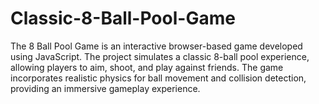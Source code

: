 # Classic-8-Ball-Pool-Game
The 8 Ball Pool Game is an interactive browser-based game developed using JavaScript. The project simulates a classic 8-ball pool experience, allowing players to aim, shoot, and play against friends. The game incorporates realistic physics for ball movement and collision detection, providing an immersive gameplay experience. 

